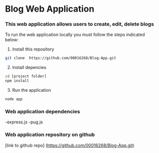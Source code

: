 # Blog Web Application

### This web application allows users to create, edit, delete blogs

To run the web application locally you must follow the steps indicated below: 

1. Install this repository 

```bash 
git clone  https://github.com/00016268/Blog-App.git
```

2. Install depencies

```bash 
cd [project folder]
npm install 
```

3. Run the application
```bash 
node app
```

### Web application dependencies 
-express.js
-pug.js

### Web application repository on github

[link to github repo] (https://github.com/00016268/Blog-App.git)



